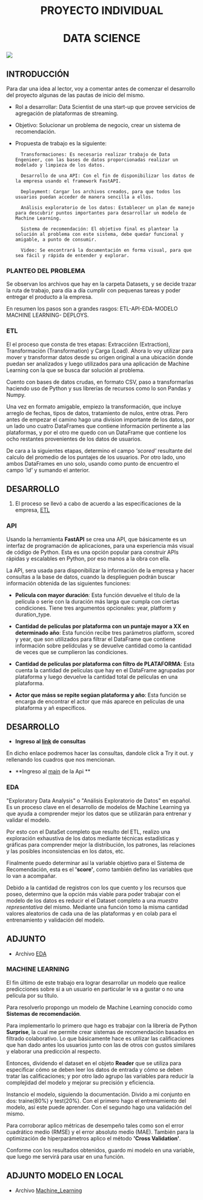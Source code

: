 # <h1 align=center>PROYECTO INDIVIDUAL
## <h1 align=center> DATA SCIENCE </h1>


![](https://blog.soyhenry.com/content/images/2021/02/HEADER-BLOG-NEGRO-01.jpg)





## **INTRODUCCIÓN**


Para dar una idea al lector, voy a comentar antes de comenzar el desarrollo del proyecto algunas de las pautas de inicio del mismo.

- Rol a desarrollar: Data Scientist de una start-up que provee servicios de agregación de plataformas de streaming.

- Objetivo: Solucionar un problema de negocio, crear un sistema de recomendación.

- Propuesta de trabajo es la siguiente:

		Transformaciones: Es necesario realizar trabajo de Data Engenieer, con las bases de datos proporcionadas realizar un modelado y limpieza de los datos.

		Desarrollo de una API: Con el fin de disponibilizar los datos de la empresa usando el framework FastAPI.
		
		Deployment: Cargar los archivos creados, para que todos los usuarios puedan acceder de manera sencilla a ellos.

		Análisis exploratorio de los datos: Establecer un plan de manejo para descubrir puntos importantes para desarrollar un modelo de Machine Learning.

		Sistema de recomendación: El objetivo final es plantear la solución al problema con este sistema, debe quedar funcional y amigable, a punto de consumir.

		Video: Se encontrará la documentación en forma visual, para que sea fácil y rápida de entender y explorar.


### PLANTEO DEL PROBLEMA


Se observan los archivos que hay en la carpeta Datasets, y se decide trazar la ruta de trabajo, para día a día cumplir con pequenas tareas y poder entregar el producto a la empresa.


En resumen los pasos son a grandes rasgos: ETL-API-EDA-MODELO MACHINE LEARNING- DEPLOYS.


### ETL


El el proceso que consta de tres etapas: Extracciónn (Extraction), Transformación (Transformation) y Carga (Load). Ahora lo voy utilizar para mover y transformar datos desde su origen original a una ubicación donde puedan ser analizados y luego utilizados para una aplicación de Machine Learning con la que se busca dar solución al problema.

Cuento con bases de datos crudas, en formato CSV, paso a transformarlas haciendo uso de Python y sus librerías de recursos como lo son Pandas y Numpy. 


Una vez en formato amigable, empiezo la transformación, que incluye arreglo de fechas, tipos de datos, tratamiento de nulos, entre otras. Pero antes de empezar el camino hago una division importante de los datos, por un lado uno cuatro DataFrames que contiene información pertinente a las plataformas, y por el otro me quedo con un DataFrame que contiene los ocho restantes provenientes de los datos de usuarios.


De cara a la siguientes etapas, determino el campo *'scored'* resultante del calculo del promedio de los puntajes de los usuarios. Por otro lado, uno ambos DataFrames en uno solo, usando como punto de encuentro el campo *'id'* y sumando el anterior. 


## **DESARROLLO**
  
1.  El proceso se llevó a cabo de acuerdo a las especificaciones de la empresa, [ETL](https://github.com/AdrienzD/ML_y_DataEngineer/blob/main/ETL.ipynb) 

  
### API


Usando la herramienta **FastAPI** se crea una API, que básicamente es un interfaz de programación de aplicaciones, para una experiencia más visual de código de Python. Esta es una opción popular para construir APIs rápidas y escalables en Python, por eso manos a la obra con ella.


La API, sera usada para disponibilizar la información de la empresa y hacer consultas a la base de datos, cuando la desplieguen podrán buscar información obtenida de las siguientes funciones:


- **Película con mayor duración**: Esta función devuelve el título de la película o serie con la duración más larga que cumpla con ciertas condiciones. Tiene tres argumentos opcionales: year, platform y duration_type.


- **Cantidad de películas por plataforma con un puntaje mayor a XX en determinado año**: Esta función recibe tres parámetros platform, scored y year, que son utilizados para filtrar el DataFrame que contiene información sobre pelídculas y se devuelve cantidad como la cantidad de veces que se cumplieron las condiciones.


- **Cantidad de películas por plataforma con filtro de PLATAFORMA**: Esta cuenta la cantidad de películas que hay en el DataFrame agrupadas por plataforma y luego devuelve la cantidad total de películas en una plataforma.


- **Actor que máss se repite segúan plataforma y año**: Esta función se encarga de encontrar el actor que más aparece en películas de una plataforma y añ específicos.

## **DESARROLLO**
  
  - **Ingreso al [link](https://consultas-en-deploy.onrender.com/docs) de consultas**
  
  En dicho enlace podremos hacer las consultas, dandole click a Try it out. y rellenando los cuadros que nos mencionan.
  
  - **Ingreso al [main](https://github.com/AdrienzD/ML_y_DataEngineer/blob/main/main.py) de la Api **

### EDA


"Exploratory Data Analysis" o "Análisis Exploratorio de Datos" en español. Es un proceso clave en el desarrollo de modelos de Machine Learning ya que ayuda a comprender mejor los datos que se utilizarán para entrenar y validar el modelo.


Por esto con el DataSet completo que resulto del ETL, realizo una exploración exhaustiva de los datos mediante técnicas estadísticas y gráficas para comprender mejor la distribución, los patrones, las relaciones y las posibles inconsistencias en los datos, etc.


Finalmente puedo determinar así la variable objetivo para el Sistema de Recomendación, esta es el **'score'**, como también defino las variables que lo van a acompañar.


Debido a la cantidad de registros con los que cuento y los recursos que poseo, determino que la opción más viable para poder trabajar con el modelo de los datos es reducir el el Dataset completo a una *muestra representativa* del mismo. Mediante una función tomo la misma cantidad valores aleatorios de cada una de las plataformas y en colab para el entrenamiento y validación del modelo. 
 
  ## **ADJUNTO**
  - Archivo [EDA](https://github.com/AdrienzD/ML_y_DataEngineer/blob/main/EDA.ipynb)
 
  ### MACHINE LEARNING


El fin último de este trabajo era lograr desarrollar un modelo que realice predicciones sobre si a un usuario en particular le va a gustar o no una película por su título.


Para resolverlo propongo un modelo de Machine Learning conocido como **Sistemas de recomendación**.

Para implementarlo lo primero que hago es trabajar con la librería de Python **Surprise**, la cual me permite crear sistemas de recomendación basados en filtrado colaborativo. Lo que básicamente hace es utilizar las calificaciones que han dado antes los usuarios junto con las de otros con gustos similares y elaborar una predicción al respecto.


Entonces, dividendo el dataset en el objeto **Reader** que se utiliza para especificar cómo se deben leer los datos de entrada y cómo se deben tratar las calificaciones; y por otro lado agrupo las variables para reducir la complejidad del modelo y mejorar su precisión y eficiencia.


Instancio el modelo, siguiendo la documentación. Divido a mi conjunto en dos: traine(80%) y test(20%). Con el primero hago el entrenamiento del modelo, así este puede aprender. Con el segundo hago una validación del mismo.


Para corroborar aplico métricas de desempeño tales como son el error cuadrático medio (RMSE) y el error absoluto medio (MAE). También para la optimización de hiperparámetros aplico el método **'Cross Validation'**.


Conforme con los resultados obtenidos, guardo mi modelo en una variable, que luego me servirá para usar en una función.
  
  ## **ADJUNTO MODELO EN LOCAL**
  - Archivo [Machine_Learning](https://github.com/AdrienzD/ML_y_DataEngineer/blob/main/Modelo_ML_sugerenc.ipynb)
  
